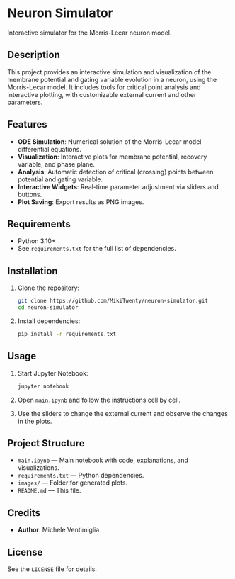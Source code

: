 # Neuron Simulator

Interactive simulator for the Morris-Lecar neuron model.

## Description

This project provides an interactive simulation and visualization of the membrane potential and gating variable evolution in a neuron, using the Morris-Lecar model. It includes tools for critical point analysis and interactive plotting, with customizable external current and other parameters.

## Features

- **ODE Simulation**: Numerical solution of the Morris-Lecar model differential equations.
- **Visualization**: Interactive plots for membrane potential, recovery variable, and phase plane.
- **Analysis**: Automatic detection of critical (crossing) points between potential and gating variable.
- **Interactive Widgets**: Real-time parameter adjustment via sliders and buttons.
- **Plot Saving**: Export results as PNG images.

## Requirements

- Python 3.10+
- See `requirements.txt` for the full list of dependencies.

## Installation

1. Clone the repository:

   ```sh
   git clone https://github.com/MikiTwenty/neuron-simulator.git
   cd neuron-simulator
   ```

2. Install dependencies:

   ```sh
   pip install -r requirements.txt
   ```

## Usage

1. Start Jupyter Notebook:

   ```sh
   jupyter notebook
   ```

2. Open `main.ipynb` and follow the instructions cell by cell.
3. Use the sliders to change the external current and observe the changes in the plots.

## Project Structure

- `main.ipynb` — Main notebook with code, explanations, and visualizations.
- `requirements.txt` — Python dependencies.
- `images/` — Folder for generated plots.
- `README.md` — This file.

## Credits

- **Author**: Michele Ventimiglia

## License

See the `LICENSE` file for details.
